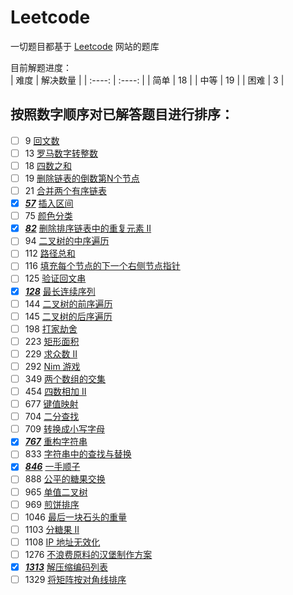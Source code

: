 # Leetcode
一切题目都基于 [Leetcode](https://leetcode-cn.com/problemset/all/) 网站的题库  

目前解题进度：  
|  难度  | 解决数量 |
|  :----:  | :----:  |
|  简单  | 18 |
|  中等  | 19 |
|  困难  | 3  |


##  按照数字顺序对已解答题目进行排序：  
- [ ] 9 [回文数](https://leetcode-cn.com/problems/palindrome-number)  
- [ ] 13 [罗马数字转整数](https://leetcode-cn.com/problems/roman-to-integer)  
- [ ] 18 [四数之和](https://leetcode-cn.com/problems/4sum)  
- [ ] 19 [删除链表的倒数第N个节点](https://leetcode-cn.com/problems/remove-nth-node-from-end-of-list)  
- [ ] 21 [合并两个有序链表](https://leetcode-cn.com/problems/merge-two-sorted-lists)  
- [x] [***57***](https://github.com/Putinspudding/Leetcode/blob/master/57_InsertInterval.ipynb)  [插入区间](https://leetcode-cn.com/problems/insert-interval)  
- [ ] 75 [颜色分类](https://leetcode-cn.com/problems/sort-colors/)
- [x] [***82***](https://github.com/Putinspudding/Leetcode/blob/master/82_RemoveDuplicatesfromSortedList%20.ipynb) [删除排序链表中的重复元素 II](https://leetcode-cn.com/problems/remove-duplicates-from-sorted-list-ii)  
- [ ] 94 [二叉树的中序遍历](https://leetcode-cn.com/problems/binary-tree-inorder-traversal)  
- [ ] 112 [路径总和](https://leetcode-cn.com/problems/path-sum)  
- [ ] 116 [填充每个节点的下一个右侧节点指针](https://leetcode-cn.com/problems/populating-next-right-pointers-in-each-node)  
- [ ] 125 [验证回文串](https://leetcode-cn.com/problems/valid-palindrome)  
- [x] [***128***](https://github.com/Putinspudding/Leetcode/blob/master/128_LongestConsecutiveSequence.ipynb)   [最长连续序列](https://leetcode-cn.com/problems/longest-consecutive-sequence)  
- [ ] 144 [二叉树的前序遍历](https://leetcode-cn.com/problems/binary-tree-preorder-traversal)  
- [ ] 145 [二叉树的后序遍历](https://leetcode-cn.com/problems/binary-tree-postorder-traversal)  
- [ ] 198 [打家劫舍](https://leetcode-cn.com/problems/house-robber)  
- [ ] 223 [矩形面积](https://leetcode-cn.com/problems/rectangle-area)  
- [ ] 229 [求众数 II](https://leetcode-cn.com/problems/majority-element-ii)  
- [ ] 292 [Nim 游戏](https://leetcode-cn.com/problems/nim-game)  
- [ ] 349 [两个数组的交集](https://leetcode-cn.com/problems/intersection-of-two-arrays)  
- [ ] 454 [四数相加 II](https://leetcode-cn.com/problems/4sum-ii)  
- [ ] 677 [键值映射](https://leetcode-cn.com/problems/map-sum-pairs)  
- [ ] 704 [二分查找](https://leetcode-cn.com/problems/binary-search)  
- [ ] 709 [转换成小写字母](https://leetcode-cn.com/problems/to-lower-case)  
- [x] [***767***](https://github.com/Putinspudding/Leetcode/blob/master/767_ReorganizeString.ipynb) [重构字符串](https://leetcode-cn.com/problems/reorganize-string)  
- [ ] 833 [字符串中的查找与替换](https://leetcode-cn.com/problems/find-and-replace-in-string)  
- [x] [***846***](https://github.com/Putinspudding/Leetcode/blob/master/846_HandOfStraights.ipynb)  [一手顺子](https://leetcode-cn.com/problems/hand-of-straights)  
- [ ] 888 [公平的糖果交换](https://leetcode-cn.com/problems/fair-candy-swap)   
- [ ] 965 [单值二叉树](https://leetcode-cn.com/problems/univalued-binary-tree)  
- [ ] 969 [煎饼排序](https://leetcode-cn.com/problems/pancake-sorting)   
- [ ] 1046 [最后一块石头的重量](https://leetcode-cn.com/problems/last-stone-weight)  
- [ ] 1103 [分糖果 II](https://leetcode-cn.com/problems/distribute-candies-to-people)  
- [ ] 1108 [IP 地址无效化](https://leetcode-cn.com/problems/defanging-an-ip-address)  
- [ ] 1276 [不浪费原料的汉堡制作方案](https://leetcode-cn.com/problems/number-of-burgers-with-no-waste-of-ingredients)  
- [x] [***1313***](https://github.com/Putinspudding/Leetcode/blob/master/1313_DecompressRunLengthEncodedList.ipynb) [解压缩编码列表](https://leetcode-cn.com/problems/decompress-run-length-encoded-list)
- [ ] 1329 [将矩阵按对角线排序](https://leetcode-cn.com/problems/sort-the-matrix-diagonally)  
